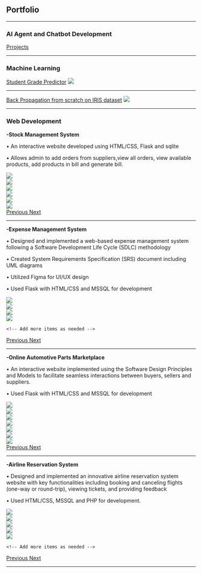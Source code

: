 ## Portfolio

---

### AI Agent and Chatbot Development 

[Prrojects](/chatbots)

---

### Machine Learning 

[Student Grade Predictor](/project2)
<img src="images/predictor.PNG"/>

---

[Back Propagation from scratch on IRIS dataset](/project1)
<img src="images/IRIS.PNG"/>

---

### Web Development

**-Stock Management System**

•	An interactive website developed using HTML/CSS, Flask and sqlite

•	Allows admin to add orders from suppliers,view all orders, view available products, add products in bill and generate bill.

<!-- Carousel for Portfolio -->
<div id="carouselStockManagement" class="carousel slide" data-ride="carousel" data-interval="false">
  <div class="carousel-inner">
    <div class="carousel-item active">
      <img src="images/stockManagement1.PNG">
    </div>
    <div class="carousel-item">
      <img  src="images/stockManagement2.PNG" >
    </div>
    <div class="carousel-item">
      <img  src="images/stockManagement3.PNG">
    </div>
      <div class="carousel-item">
      <img  src="images/stockManagement4.PNG">
    </div>
    <div class="carousel-item">
      <img  src="images/stockManagement5.PNG">
    </div>
    <div class="carousel-item">
      <img src="images/stockManagement6.PNG">
    </div>
    <!-- Add more items as needed -->
  </div>
  <a class="carousel-control-prev" href="#carouselStockManagement" role="button" data-slide="prev">
    <span class="carousel-control-prev-icon" aria-hidden="true"></span>
    <span class="sr-only">Previous</span>
  </a>
  <a class="carousel-control-next" href="#carouselStockManagement" role="button" data-slide="next">
    <span class="carousel-control-next-icon" aria-hidden="true"></span>
    <span class="sr-only">Next</span>
  </a>
</div>
<!-- End Carousel -->


---

**-Expense Management System**

•	Designed and implemented a web-based expense management system following a Software Development Life Cycle (SDLC) methodology

•	Created System Requirements Specification (SRS) document including UML diagrams

•	Utilized Figma for UI/UX design 

•	Used Flask with HTML/CSS and MSSQL for development

<!-- Carousel for Portfolio -->
<div id="carouselExpenseManagement" class="carousel slide" data-ride="carousel" data-interval="false">
  <div class="carousel-inner">
    <div class="carousel-item active">
      <img src="images/ex1.PNG">
    </div>
    <div class="carousel-item">
      <img  src="images/ex2.PNG" >
    </div>
    <div class="carousel-item">
      <img  src="images/ex8.PNG">
    </div>
      <div class="carousel-item">
      <img  src="images/ex9.PNG">
    </div>
    
    <!-- Add more items as needed -->
  </div>
  <a class="carousel-control-prev" href="#carouselExpenseManagement" role="button" data-slide="prev">
    <span class="carousel-control-prev-icon" aria-hidden="true"></span>
    <span class="sr-only">Previous</span>
  </a>
  <a class="carousel-control-next" href="#carouselExpenseManagement" role="button" data-slide="next">
    <span class="carousel-control-next-icon" aria-hidden="true"></span>
    <span class="sr-only">Next</span>
  </a>
</div>
<!-- End Carousel -->

---

**-Online Automotive Parts Marketplace**

•	An interactive website implemented using the Software Design Principles and Models to facilitate seamless interactions between buyers, sellers and suppliers.

•	Used Flask with HTML/CSS and MSSQL for development

<!-- Carousel for Portfolio -->
<div id="carouselAutomotiveParts" class="carousel slide" data-ride="carousel" data-interval="false">
  <div class="carousel-inner">
    <div class="carousel-item active">
      <img src="images/sda1.PNG">
    </div>
    <div class="carousel-item">
      <img  src="images/sda2.PNG" >
    </div>
    <div class="carousel-item">
      <img  src="images/sda3.PNG">
    </div>
      <div class="carousel-item">
      <img  src="images/sda4.PNG">
    </div>
    <div class="carousel-item">
      <img  src="images/sda5.PNG">
    </div>
    <div class="carousel-item">
      <img src="images/sda6.PNG">
    </div>
    <div class="carousel-item">
      <img src="images/sda7.PNG">
    </div>
    <!-- Add more items as needed -->
  </div>
  <a class="carousel-control-prev" href="#carouselAutomotiveParts" role="button" data-slide="prev">
    <span class="carousel-control-prev-icon" aria-hidden="true"></span>
    <span class="sr-only">Previous</span>
  </a>
  <a class="carousel-control-next" href="#carouselAutomotiveParts" role="button" data-slide="next">
    <span class="carousel-control-next-icon" aria-hidden="true"></span>
    <span class="sr-only">Next</span>
  </a>
</div>
<!-- End Carousel -->

---

**-Airline Reservation System**

•	Designed and implemented an innovative airline reservation system website with key functionalities including booking and canceling flights (one-way or round-trip), viewing tickets, and providing feedback

•	Used HTML/CSS, MSSQL and PHP for development.

<!-- Carousel for Portfolio -->
<div id="carouselAirlineReservation" class="carousel slide" data-ride="carousel" data-interval="false">
  <div class="carousel-inner">
    <div class="carousel-item active">
      <img src="images/db1.PNG">
    </div>
    <div class="carousel-item">
      <img  src="images/db2.PNG" >
    </div>
    <div class="carousel-item">
      <img  src="images/db3.PNG">
    </div>
      <div class="carousel-item">
      <img  src="images/db4.PNG">
    </div>
    <div class="carousel-item">
      <img  src="images/db5.PNG">
    </div>
    
    <!-- Add more items as needed -->
  </div>
  <a class="carousel-control-prev" href="#carouselAirlineReservation" role="button" data-slide="prev">
    <span class="carousel-control-prev-icon" aria-hidden="true"></span>
    <span class="sr-only">Previous</span>
  </a>
  <a class="carousel-control-next" href="#carouselAirlineReservation" role="button" data-slide="next">
    <span class="carousel-control-next-icon" aria-hidden="true"></span>
    <span class="sr-only">Next</span>
  </a>
</div>
<!-- End Carousel -->

---

